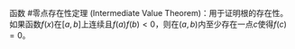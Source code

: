 函数 #零点存在性定理 (Intermediate Value Theorem)：用于证明根的存在性。如果函数$f(x)$在$[a, b]$上连续且$f(a)f(b)<0$，则在$(a, b)$内至少存在一点$c$使得$f(c)=0$。